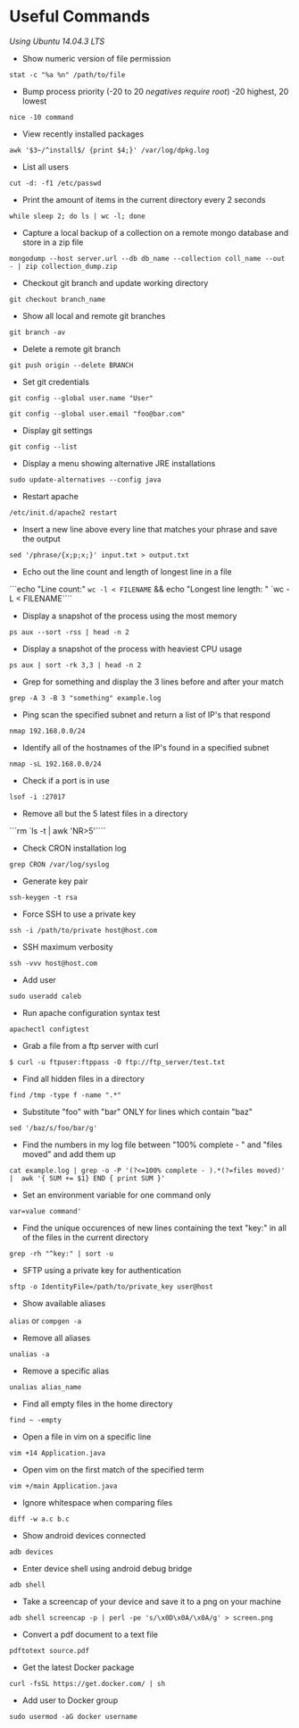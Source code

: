 # Useful Commands

_Using Ubuntu 14.04.3 LTS_

* Show numeric version of file permission 

```stat -c "%a %n" /path/to/file```

* Bump process priority (-20 to 20 _negatives require root_) -20 highest, 20 lowest

```nice -10 command```

* View recently installed packages

```awk '$3~/^install$/ {print $4;}' /var/log/dpkg.log```

* List all users

```cut -d: -f1 /etc/passwd```

* Print the amount of items in the current directory every 2 seconds

```while sleep 2; do ls | wc -l; done```

* Capture a local backup of a collection on a remote mongo database and store in a zip file

```mongodump --host server.url --db db_name --collection coll_name --out - | zip collection_dump.zip```

* Checkout git branch and update working directory 

```git checkout branch_name```

* Show all local and remote git branches

```git branch -av```

* Delete a remote git branch

```git push origin --delete BRANCH```

* Set git credentials

```git config --global user.name "User"```

```git config --global user.email "foo@bar.com"```

* Display git settings

```git config --list```

* Display a menu showing alternative JRE installations

```sudo update-alternatives --config java```

* Restart apache

```/etc/init.d/apache2 restart```

* Insert a new line above every line that matches your phrase and save the output

```sed '/phrase/{x;p;x;}' input.txt > output.txt```

* Echo out the line count and length of longest line in a file

```echo "Line count:" `wc -l < FILENAME` && echo "Longest line length: " `wc -L < FILENAME````

* Display a snapshot of the process using the most memory

```ps aux --sort -rss | head -n 2```

* Display a snapshot of the process with heaviest CPU usage

```ps aux | sort -rk 3,3 | head -n 2```

* Grep for something and display the 3 lines before and after your match

```grep -A 3 -B 3 "something" example.log```

* Ping scan the specified subnet and return a list of IP's that respond

```nmap 192.168.0.0/24```

* Identify all of the hostnames of the IP's found in a specified subnet

```nmap -sL 192.168.0.0/24```

* Check if a port is in use

```lsof -i :27017```

* Remove all but the 5 latest files in a directory

```rm `ls -t | awk 'NR>5'````

* Check CRON installation log

```grep CRON /var/log/syslog```

* Generate key pair

```ssh-keygen -t rsa```

* Force SSH to use a private key

```ssh -i /path/to/private host@host.com```

* SSH maximum verbosity

```ssh -vvv host@host.com```

* Add user

```sudo useradd caleb```

* Run apache configuration syntax test

```apachectl configtest```

* Grab a file from a ftp server with curl

```$ curl -u ftpuser:ftppass -O ftp://ftp_server/test.txt```

* Find all hidden files in a directory

```find /tmp -type f -name ".*"```

* Substitute "foo" with "bar" ONLY for lines which contain "baz"

```sed '/baz/s/foo/bar/g'```

* Find the numbers in my log file between "100% complete - " and "files moved" and add them up

```cat example.log | grep -o -P '(?<=100% complete - ).*(?=files moved)' |  awk '{ SUM += $1} END { print SUM }'```

* Set an environment variable for one command only

```var=value command'```

* Find the unique occurences of new lines containing the text "key:" in all of the files in the current directory

```grep -rh "^key:" | sort -u```

* SFTP using a private key for authentication

```sftp -o IdentityFile=/path/to/private_key user@host```

* Show available aliases

```alias``` or ```compgen -a```

* Remove all aliases

```unalias -a```

* Remove a specific alias

```unalias alias_name```

* Find all empty files in the home directory

```find ~ -empty```

* Open a file in vim on a specific line

```vim +14 Application.java```

* Open vim on the first match of the specified term

```vim +/main Application.java```

* Ignore whitespace when comparing files

```diff -w a.c b.c```

* Show android devices connected

```adb devices```

* Enter device shell using android debug bridge

```adb shell```

* Take a screencap of your device and save it to a png on your machine

```adb shell screencap -p | perl -pe 's/\x0D\x0A/\x0A/g' > screen.png```

* Convert a pdf document to a text file

```pdftotext source.pdf```

* Get the latest Docker package

```curl -fsSL https://get.docker.com/ | sh```

* Add user to Docker group

```sudo usermod -aG docker username```
